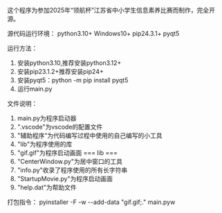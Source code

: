 这个程序为参加2025年“领航杯”江苏省中小学生信息素养比赛而制作，完全开源。

源代码运行环境：
python3.10+
Windows10+
pip24.3.1+
pyqt5

运行方法：
1. 安装python3.10,推荐安装python3.12+
2. 安装pip23.1.2+推荐安装pip24+
3. 安装pyqt5：python -m pip install pyqt5
4. 运行main.py

文件说明：
1. main.py为程序启动器
2. ".vscode"为vscode的配置文件
3. "辅助程序“为代码编写过程中使用的自己编写的小工具
4. "lib"为程序使用的库
5. "gif.gif"为程序启动画面
=== lib ===
1. "CenterWindow.py"为居中窗口的工具
2. "info.py"收录了程序使用的所有长字符串
4. "StartupMovie.py"为程序启动画面
5. "help.dat"为帮助文件

打包指令：
pyinstaller -F -w --add-data "gif.gif;." main.pyw